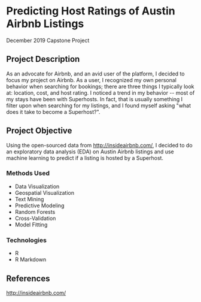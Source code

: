 # Predicting Host Ratings of Austin Airbnb Listings
December 2019 Capstone Project

## Project Description

As an advocate for Airbnb, and an avid user of the platform, I decided to focus my project on Airbnb. As a user, I recognized my own personal behavior when searching for bookings; there are three things I typically look at: location, cost, and host rating. I noticed a trend in my behavior -- most of my stays have been with Superhosts. In fact, that is usually something I filter upon when searching for my listings, and I found myself asking "what does it take to become a Superhost?".

## Project Objective

Using the open-sourced data from http://insideairbnb.com/, I decided to do an exploratory data analysis (EDA) on Austin Airbnb listings and use machine learning to predict if a listing is hosted by a Superhost.

### Methods Used
 * Data Visualization
 * Geospatial Visualization
 * Text Mining
 * Predictive Modeling
 * Random Forests
 * Cross-Validation
 * Model Fitting

### Technologies
 * R
 * R Markdown
 
## References
http://insideairbnb.com/
